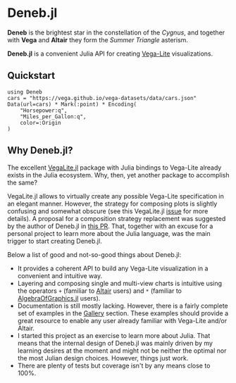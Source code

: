 # Deneb.jl

**Deneb** is the brightest star in the constellation of the *Cygnus*, and together with **Vega** and **Altair** they form the *Summer Triangle* asterism.

**Deneb.jl** is a convenient Julia API for creating [Vega-Lite](https://vega.github.io/vega-lite/) visualizations.

## Quickstart

```@example
using Deneb
cars = "https://vega.github.io/vega-datasets/data/cars.json"
Data(url=cars) * Mark(:point) * Encoding(
    "Horsepower:q",
    "Miles_per_Gallon:q",
    color=:Origin
)
```

## Why Deneb.jl?

The excellent [VegaLite.jl](https://github.com/queryverse/VegaLite.jl/tree/master) package with Julia bindings to Vega-Lite already exists in the Julia ecosystem. Why, then, yet another package to accomplish the same?

VegaLite.jl allows to virtually create any possible Vega-Lite specification in an elegant manner. However, the strategy for composing plots is slightly confusing and somewhat obscure (see this VegaLite.jl [issue](https://github.com/queryverse/VegaLite.jl/issues/230) for more details). A proposal for a composition strategy replacement was suggested by the author of Deneb.jl in [this PR](https://github.com/queryverse/VegaLite.jl/pull/411). That, together with an excuse for a personal project to learn more about the Julia language, was the main trigger to start creating Deneb.jl.

Below a list of good and not-so-good things about Deneb.jl:
- It provides a coherent API to build any Vega-Lite visualization in a convenient and intuitive way.
- Layering and composing single and multi-view charts is intuitive using the operators `+` (familiar to [Altair](https://altair-viz.github.io/) users) and `*` (familiar to [AlgebraOfGraphics.jl](https://github.com/MakieOrg/AlgebraOfGraphics.jl) users).
- Documentation is still mostly lacking. However, there is a fairly complete set of examples in the [Gallery](@ref) section. These examples should provide a great resource to enable any user already familiar with Vega-Lite and/or Altair.
- I started this project as an exercise to learn more about Julia. That means that the internal design of Deneb.jl was mainly driven by my learning desires at the moment and might not be neither the optimal nor the most Julian design choices. However, things just work.
- There are plenty of tests but coverage isn't by any means close to 100%.
